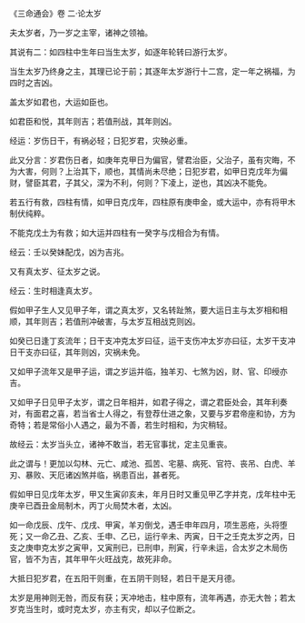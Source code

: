 《三命通会》卷 二·论太岁

夫太岁者，乃一岁之主宰，诸神之领袖。

其说有二：如四柱中生年曰当生太岁，如逐年轮转曰游行太岁。

当生太岁乃终身之主，其理已论于前；其逐年太岁游行十二宫，定一年之祸福，为四时之吉凶。

盖太岁如君也，大运如臣也。

如君臣和悦，其年则吉；若值刑战，其年则凶。

经运：岁伤日干，有祸必轻；日犯岁君，灾殃必重。

此又分言：岁君伤日者，如庚年克甲日为偏官，譬君治臣，父治子，虽有灾晦，不为大害，何则？上治其下，顺也，其情尚未尽绝；日犯岁君，如甲日克戊年为偏财，譬臣其君，子其父，深为不利，何则？下凌上，逆也，其凶决不能免。

若五行有救，四柱有情，如甲日克戊年，四柱原有庚申金，或大运中，亦有将甲木制伏纯粹。

不能克戊土为有救；如大运并四柱有一癸字与戊相合为有情。

经云：壬以癸妹配戊，凶为吉兆。

又有真太岁、征太岁之说。

经云：生时相逢真太岁。

假如甲子生人又见甲子年，谓之真太岁，又名转趾煞，要大运日主与太岁相和相顺，其年则吉；若值刑冲破害，与太岁互相战克则凶。

如癸已日逢丁亥流年；日干支冲克太岁曰征，运干支伤冲太岁亦曰征，太岁干支冲日干支亦曰征，其年则凶，灾祸未免。

又如甲子流年又是甲子运，谓之岁运并临，独羊刃、七煞为凶，财、官、印绶亦吉。

又如甲子日见甲子太岁，谓之日年相并，如君子得之，谓之君臣处会，其年利奏对，有面君之喜，若当省士人得之，有登荐仕进之象，又要与岁君帝座和协，方为奇特；若是常俗小人遇之，最为不善，若生时相和，为灾稍轻。

故经云：太岁当头立，诸神不敢当，若无官事扰，定主见重丧。

此之谓与！更加以勾林、元亡、咸池、孤苦、宅墓、病死、官符、丧吊、白虎、羊刃、暴败、天厄诸凶煞并临，祸患百出，甚者死。

假如甲日见戊年太岁，甲又生寅卯亥未，年月日时又重见甲乙字并克，戊年柱中无庚辛已酉丑金局制木，丙丁火局焚木者，太凶。

如一命戊辰、戊午、戊戌、甲寅，羊刃倒戈，遇壬申年四月，项生恶疮，头将堕死；又一命乙丑、乙亥、壬申、乙已，运行辛未、丙寅，日干之壬克太岁之丙，日支之庚申克太岁之寅甲，又寅刑已，已刑申，刑寅，行辛未运，合太岁之木局伤官，皆不为吉，其年甲午火旺战克，故死非命。

大抵日犯岁君，在五阳干则重，在五阴干则轻，若日干是天月德。

太岁是用神则无咎，而反有获；天冲地击，柱中原有，流年再遇，亦无大咎；若太岁克当生时，或时克太岁，亦主有灾，却以子位断之。

